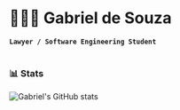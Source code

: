 # 🧑🏻‍🎓 Gabriel de Souza

**`Lawyer / Software Engineering Student `**




#

### 📊 Stats

![Gabriel's GitHub stats](https://github-readme-stats.vercel.app/api?username=GabrielGSLS&show_icons=true&theme=gruvbox)

<!-- ![GitHub Streak](https://streak-stats.demolab.com?user=GabrielGSLS&theme=gruvbox&border_radius=4.5) -->
